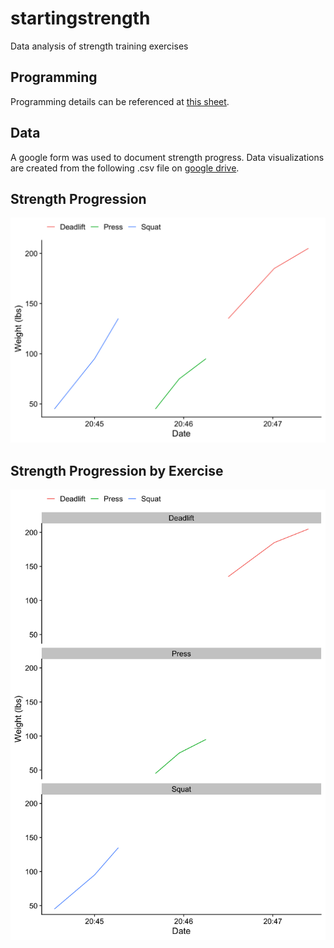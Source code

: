 # startingstrength

Data analysis of strength training exercises

## Programming

Programming details can be referenced at [this sheet](https://docs.google.com/spreadsheets/d/1SyOB_r6XOENmAunPZwkslgBb2Ltgzxn3EmezelEKQ5s/edit?usp=sharing).

## Data

A google form was used to document strength progress. Data visualizations are created from the following .csv file on [google drive](https://docs.google.com/spreadsheets/d/1F2IPfClwYT3qm4VbRAwbtanyX0AFURBW-uvPVcoMV-8/edit?usp=sharing).

## Strength Progression

![](strength_timeline.png)

## Strength Progression by Exercise

![](strength_timeline_facet.png)
